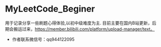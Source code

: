 # MyLeetCode_Beginer
用于记录分享一些刷题心得体验,以初中级难度为主.
目前主要在国内B站更新，后期会搬运过来，https://member.bilibili.com/platform/upload-manager/text。
- 作者联系微信号：qq944122095
